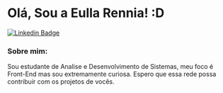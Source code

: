 # Olá, Sou a Eulla Rennia! :D


[![Linkedin Badge](https://img.shields.io/badge/-LinkedIn-blue?style=flat-square&logo=Linkedin&logoColor=white&link=https://www.linkedin.com/in/eullarennia/)](https://www.linkedin.com/in/eullarennia/)


### Sobre mim:
Sou estudante de Analise e Desenvolvimento de Sistemas, meu foco é Front-End mas sou extremamente curiosa. Espero que essa rede possa contribuir com os projetos de vocês.


